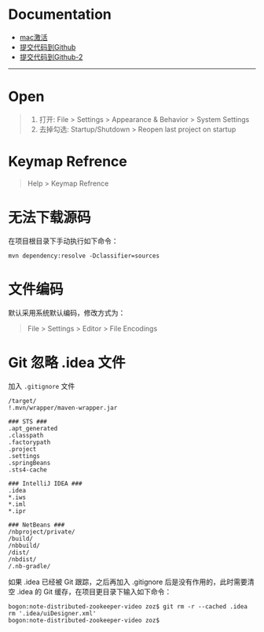 
# Documentation
* [mac激活](https://www.jianshu.com/p/3c87487e7121)
* [提交代码到Github](https://github.com/FatliTalk/blog/issues/11)
* [提交代码到Github-2](https://blog.csdn.net/rongxiang111/article/details/78120126)

---

# Open
> 1. 打开: File > Settings > Appearance & Behavior > System Settings
> 2. 去掉勾选: Startup/Shutdown > Reopen last project on startup

# Keymap Refrence
> Help > Keymap Refrence

# 无法下载源码

在项目根目录下手动执行如下命令：
```
mvn dependency:resolve -Dclassifier=sources
```

# 文件编码

默认采用系统默认编码，修改方式为：
> File > Settings > Editor > File Encodings

# Git 忽略 .idea 文件

加入 `.gitignore` 文件
```
/target/
!.mvn/wrapper/maven-wrapper.jar

### STS ###
.apt_generated
.classpath
.factorypath
.project
.settings
.springBeans
.sts4-cache

### IntelliJ IDEA ###
.idea
*.iws
*.iml
*.ipr

### NetBeans ###
/nbproject/private/
/build/
/nbbuild/
/dist/
/nbdist/
/.nb-gradle/
```

如果 .idea 已经被 Git 跟踪，之后再加入 .gitignore 后是没有作用的，此时需要清空 .idea 的 Git 缓存，在项目更目录下输入如下命令：
```
bogon:note-distributed-zookeeper-video zoz$ git rm -r --cached .idea
rm '.idea/uiDesigner.xml'
bogon:note-distributed-zookeeper-video zoz$ 
```
